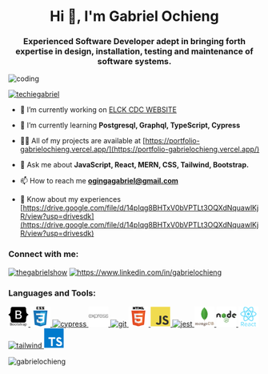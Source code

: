 <h1 align="center">Hi 👋, I'm Gabriel Ochieng</h1>
<h3 align="center">Experienced Software Developer adept in bringing forth expertise in design, installation, testing and maintenance of software systems.</h3>

<img src="https://www.pexels.com/photo/turned-on-computer-monitor-displaying-text-270360/" alt="coding" width="40" height="40"/>

<p align="left"> <a href="https://twitter.com/TechieGabriel" target="blank"><img src="https://img.shields.io/twitter/follow/techiegabriel?logo=twitter&style=for-the-badge" alt="techiegabriel" /></a> </p>

- 🔭 I’m currently working on [ELCK CDC WEBSITE](https://elck-cdc.onrender.com/)

- 🌱 I’m currently learning **Postgresql, Graphql, TypeScript, Cypress**

- 👨‍💻 All of my projects are available at [https://portfolio-gabrielochieng.vercel.app/](https://portfolio-gabrielochieng.vercel.app/)

- 💬 Ask me about **JavaScript, React, MERN, CSS, Tailwind, Bootstrap.**

- 📫 How to reach me **ogingagabriel@gmail.com**

- 📄 Know about my experiences [https://drive.google.com/file/d/14pIqg8BHTxV0bVPTLt3OQXdNquawlKjR/view?usp=drivesdk](https://drive.google.com/file/d/14pIqg8BHTxV0bVPTLt3OQXdNquawlKjR/view?usp=drivesdk)

<h3 align="left">Connect with me:</h3>
<p align="left">
<a href="https://twitter.com/TechieGabriel" target="blank"><img align="center" src="https://raw.githubusercontent.com/rahuldkjain/github-profile-readme-generator/master/src/images/icons/Social/twitter.svg" alt="thegabrielshow" height="30" width="40" /></a>
<a href="https://linkedin.com/in/gabrielochieng" target="blank"><img align="center" src="https://raw.githubusercontent.com/rahuldkjain/github-profile-readme-generator/master/src/images/icons/Social/linked-in-alt.svg" alt="https://www.linkedin.com/in/gabrielochieng" height="30" width="40" /></a>
</p>

<h3 align="left">Languages and Tools:</h3>
<p align="left"> <a href="https://getbootstrap.com" target="_blank" rel="noreferrer"> <img src="https://raw.githubusercontent.com/devicons/devicon/master/icons/bootstrap/bootstrap-plain-wordmark.svg" alt="bootstrap" width="40" height="40"/> </a> <a href="https://www.w3schools.com/css/" target="_blank" rel="noreferrer"> <img src="https://raw.githubusercontent.com/devicons/devicon/master/icons/css3/css3-original-wordmark.svg" alt="css3" width="40" height="40"/> </a> <a href="https://www.cypress.io" target="_blank" rel="noreferrer"> <img src="https://raw.githubusercontent.com/simple-icons/simple-icons/6e46ec1fc23b60c8fd0d2f2ff46db82e16dbd75f/icons/cypress.svg" alt="cypress" width="40" height="40"/> </a> <a href="https://expressjs.com" target="_blank" rel="noreferrer"> <img src="https://raw.githubusercontent.com/devicons/devicon/master/icons/express/express-original-wordmark.svg" alt="express" width="40" height="40"/> </a> <a href="https://git-scm.com/" target="_blank" rel="noreferrer"> <img src="https://www.vectorlogo.zone/logos/git-scm/git-scm-icon.svg" alt="git" width="40" height="40"/> </a> <a href="https://www.w3.org/html/" target="_blank" rel="noreferrer"> <img src="https://raw.githubusercontent.com/devicons/devicon/master/icons/html5/html5-original-wordmark.svg" alt="html5" width="40" height="40"/> </a> <a href="https://developer.mozilla.org/en-US/docs/Web/JavaScript" target="_blank" rel="noreferrer"> <img src="https://raw.githubusercontent.com/devicons/devicon/master/icons/javascript/javascript-original.svg" alt="javascript" width="40" height="40"/> </a> <a href="https://jestjs.io" target="_blank" rel="noreferrer"> <img src="https://www.vectorlogo.zone/logos/jestjsio/jestjsio-icon.svg" alt="jest" width="40" height="40"/> </a> <a href="https://www.mongodb.com/" target="_blank" rel="noreferrer"> <img src="https://raw.githubusercontent.com/devicons/devicon/master/icons/mongodb/mongodb-original-wordmark.svg" alt="mongodb" width="40" height="40"/> </a> <a href="https://nodejs.org" target="_blank" rel="noreferrer"> <img src="https://raw.githubusercontent.com/devicons/devicon/master/icons/nodejs/nodejs-original-wordmark.svg" alt="nodejs" width="40" height="40"/> </a> </a> <a href="https://reactjs.org/" target="_blank" rel="noreferrer"> <img src="https://raw.githubusercontent.com/devicons/devicon/master/icons/react/react-original-wordmark.svg" alt="react" width="40" height="40"/> </a> <a href="https://tailwindcss.com/" target="_blank" rel="noreferrer"> <img src="https://www.vectorlogo.zone/logos/tailwindcss/tailwindcss-icon.svg" alt="tailwind" width="40" height="40"/> </a> <a href="https://www.typescriptlang.org/" target="_blank" rel="noreferrer"> <img src="https://raw.githubusercontent.com/devicons/devicon/master/icons/typescript/typescript-original.svg" alt="typescript" width="40" height="40"/> </a> </p>

<p><img align="center" src="https://github-readme-stats.vercel.app/api/top-langs?username=gabrielochieng&show_icons=true&locale=en&layout=compact" alt="gabrielochieng" /></p>
